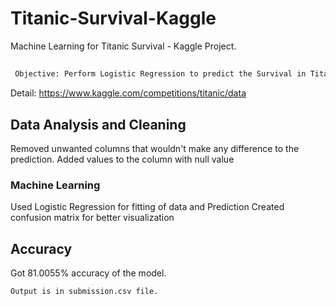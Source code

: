 # Titanic-Survival-Kaggle

Machine Learning for Titanic Survival - Kaggle Project.
## 
```diff
 Objective: Perform Logistic Regression to predict the Survival in Titanic Disaster.
```

Detail: https://www.kaggle.com/competitions/titanic/data

## Data Analysis and Cleaning
Removed unwanted columns that wouldn't make any difference to the prediction.
Added values to the column with null value

### Machine Learning
Used Logistic Regression for fitting of data and Prediction
Created confusion matrix for better visualization

## Accuracy
Got 81.0055% accuracy of the model.

```diff
Output is in submission.csv file.
```
